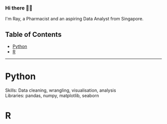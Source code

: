 ### Hi there 🙋‍♂️

I'm Ray, a Pharmacist and an aspiring Data Analyst from Singapore.

## Table of Contents
- [Python](#python)
- [R](#R)

***

# Python
Skills: Data cleaning, wrangling, visualisation, analysis
<br>
Libraries: pandas, numpy, matplotlib, seaborn

# R




<!--
**21skylights/21skylights** is a ✨ _special_ ✨ repository because its `README.md` (this file) appears on your GitHub profile.

Referencing katiehuang's portfolio guide: https://github.com/katiehuangx/Portfolio-Guide/blob/main/README.md

Here are some ideas to get you started:

- 🔭 I’m currently working on ...
- 🌱 I’m currently learning ...
- 👯 I’m looking to collaborate on ...
- 🤔 I’m looking for help with ...
- 💬 Ask me about ...
- 📫 How to reach me: ...
- 😄 Pronouns: ...
- ⚡ Fun fact: ...
-->
